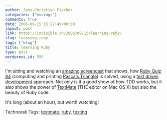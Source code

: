 ```yaml
---
author: Jens-Christian Fischer
categories: ["musings"]
comments: true
date: 2006-09-15 15:27:49+00:00
layout: post
link: https://invisible.ch/2006/09/15/learning-ruby/
slug: learning-ruby
tags: ["blog"]
title: learning Ruby
type: post
wordpress_id: 555
---
```


I'm sitting and watching an [amazing screencast][1] that shows, how [Ruby Quiz 84][2] (computing and printing [Pascals Triangle][3]) is solved, using a [test driven development][4] approach. Not only is it a good show of how TDD works, but it also shows the power of [TextMate][5] (THE editor on Mac OS X) but also the beauty of Ruby code.

It's long (about an hour), but worth watching!


[1]: https://macromates.com/screencast/ruby_quiz_screencast.mov
[2]: https://www.rubyquiz.com/quiz84.html
[3]: https://en.wikipedia.org/wiki/Pascals_Triangle
[4]: https://en.wikipedia.org/wiki/Test_driven_development
[5]: https://www.macromates.com


Technorati Tags: [textmate](https://www.technorati.com/tag/textmate), [ruby](https://www.technorati.com/tag/ruby), [testing](https://www.technorati.com/tag/testing)
